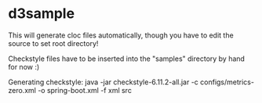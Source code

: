 # d3sample

This will generate cloc files automatically, though you have to edit the source to set root directory!

Checkstyle files have to be inserted into the "samples" directory by hand for now :)

Generating checkstyle:
java -jar checkstyle-6.11.2-all.jar -c configs/metrics-zero.xml -o spring-boot.xml -f xml src



